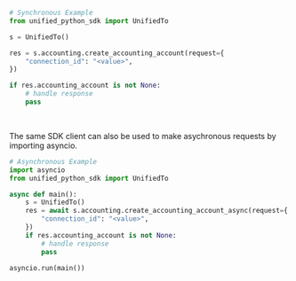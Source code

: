 <!-- Start SDK Example Usage [usage] -->
```python
# Synchronous Example
from unified_python_sdk import UnifiedTo

s = UnifiedTo()

res = s.accounting.create_accounting_account(request={
    "connection_id": "<value>",
})

if res.accounting_account is not None:
    # handle response
    pass
```

</br>

The same SDK client can also be used to make asychronous requests by importing asyncio.
```python
# Asynchronous Example
import asyncio
from unified_python_sdk import UnifiedTo

async def main():
    s = UnifiedTo()
    res = await s.accounting.create_accounting_account_async(request={
        "connection_id": "<value>",
    })
    if res.accounting_account is not None:
        # handle response
        pass

asyncio.run(main())
```
<!-- End SDK Example Usage [usage] -->